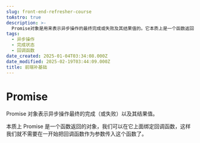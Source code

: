 ```yaml
---
slug: front-end-refresher-course
toAstro: true
description: >-
  Promise对象是用来表示异步操作的最终完成或失败及其结果值的。它本质上是一个函数返回的对象，允许我们在其上绑定回调函数，从而无需在函数调用之初就传递回调函数作为参数。
tags:
  - 异步操作
  - 完成状态
  - 回调函数
date_created: 2025-01-04T03:34:08.000Z
date_modified: 2025-02-19T03:44:09.000Z
title: 前端补基础
---
```


# Promise

Promise 对象表示异步操作最终的完成（或失败）以及其结果值。

本质上 Promise 是一个函数返回的对象，我们可以在它上面绑定回调函数，这样我们就不需要在一开始把回调函数作为参数传入这个函数了。

